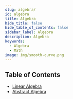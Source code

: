 ```yaml
---
slug: algebra/
id: algebra
title: Algebra
hide_title: false
hide_table_of_contents: false
sidebar_label: Algebra
description: Algebra
keywords:
  - Algebra
  - Math
image: img/smooth-curve.png
---
```


## Table of Contents

- [Linear Algebra](./algebra/linear.md)
- [Abstract Algebra](./algebra/abstract.md)
